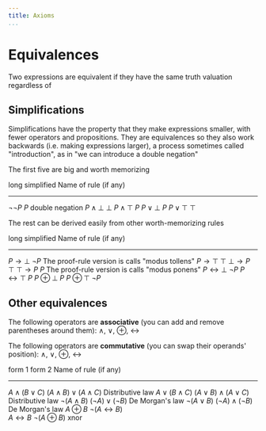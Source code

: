 ```yaml
---
title: Axioms
...
```


# Equivalences

Two expressions are equivalent if they have the same truth valuation regardless of 

## Simplifications

Simplifications have the property that they make expressions smaller, with fewer operators and propositions.
They are equivalences so they also work backwards (i.e. making expressions larger), a process sometimes called "introduction", as in "we can introduce a double negation"

The first five are big and worth memorizing

 long                    simplified                 Name of rule (if any)
----------------------  ------------------------    ----------------------------
$\lnot \lnot P$         $P$                         double negation
$P \land \bot$          $\bot$
$P \land \top$          $P$
$P \lor \bot$           $P$
$P \lor \top$           $\top$

The rest can be derived easily from other worth-memorizing rules

 long                        simplified            Name of rule (if any)
----------------------      --------------------   ----------------------------
$P \rightarrow \bot$        $\lnot P$              The proof-rule version is calls "modus tollens"
$P \rightarrow \top$        $\top$
$\bot \rightarrow P$        $\top$
$\top \rightarrow P$        $P$                    The proof-rule version is calls "modus ponens"
$P \leftrightarrow \bot$    $\lnot P$
$P \leftrightarrow \top$    $P$
$P \oplus \bot$             $P$
$P \oplus \top$             $\lnot P$

## Other equivalences

The following operators are **associative** (you can add and remove parentheses around them): $\land$, $\lor$, $\oplus$, $\leftrightarrow$

The following operators are **commutative** (you can swap their operands' position): $\land$, $\lor$, $\oplus$, $\leftrightarrow$

 form 1                  form 2                             Name of rule (if any)
----------------------  -------------------------------     ----------------------------
$A \land (B \lor C)$    $(A \land B) \lor (A \land C)$      Distributive law
$A \lor (B \land C)$    $(A \lor B) \land (A \lor C)$       Distributive law
$\lnot (A \land B)$     $(\lnot A) \lor (\lnot B)$          De Morgan's law
$\lnot (A \lor B)$      $(\lnot A) \land (\lnot B)$         De Morgan's law
$A \oplus B$            $\lnot (A \leftrightarrow B)$       
$A \leftrightarrow B$   $\lnot (A \oplus B)$                xnor
